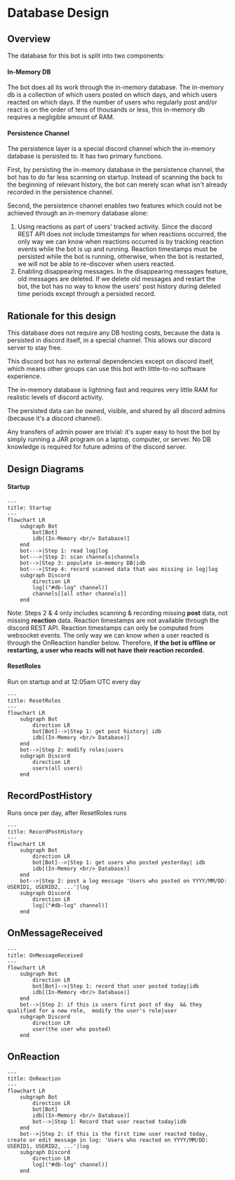 # Database Design

## Overview
The database for this bot is split into two components:

#### In-Memory DB
The bot does all its work through the in-memory database. The in-memory db is a collection of which users posted on which days, and which users reacted on which days. If the number of users who regularly post and/or react is on the order of tens of thousands or less, this in-memory db requires a negligible amount of RAM.

#### Persistence Channel
The persistence layer is a special discord channel which the in-memory database is persisted to. It has two primary functions.

First, by persisting the in-memory database in the persistence channel, the bot has to do far less scanning on startup. Instead of scanning the back to the beginning of relevant history, the bot can merely scan what isn't already recorded in the persistence channel.

Second, the persistence channel enables two features which could not be achieved through an in-memory database alone:
1. Using reactions as part of users' tracked activity. Since the discord REST API does not include timestamps for when reactions occurred, the only way we can know when reactions occurred is by tracking reaction events while the bot is up and running. Reaction timestamps must be persisted while the bot is running, otherwise, when the bot is restarted, we will not be able to re-discover when users reacted.
2. Enabling disappearing messages. In the disappearing messages feature, old messages are deleted. If we delete old messages and restart the bot, the bot has no way to know the users' post history during deleted time periods except through a persisted record.

## Rationale for this design
This database does not require any DB hosting costs, because the data is persisted in discord itself, in a special channel. This allows our discord server to stay free.

This discord bot has no external dependencies except on discord itself, which means other groups can use this bot with little-to-no software experience.

The in-memory database is lightning fast and requires very little RAM for realistic levels of discord activity.

The persisted data can be owned, visible, and shared by all discord admins (because it's a discord channel).

Any transfers of admin power are trivial: it's super easy to host the bot by simply running a JAR program on a laptop, computer, or server. No DB knowledge is required for future admins of the discord server.

## Design Diagrams

#### Startup
```mermaid
---
title: Startup
---
flowchart LR
    subgraph Bot
        bot[Bot]
        idb[(In-Memory <br/> Database)]
    end
    bot--->|Step 1: read log|log
    bot--->|Step 2: scan channels|channels
    bot-->|Step 3: populate in-memory DB|idb
    bot--->|Step 4: record scanned data that was missing in log|log
    subgraph Discord
        direction LR
        log[("#db-log" channel)]
        channels[[all other channels]]
    end
```
Note: Steps 2 & 4 only includes scanning & recording missing **post** data, not missing **reaction** data. Reaction timestamps are not available through the discord REST API. Reaction timestamps can only be computed from websocket events. The only way we can know _when_ a user reacted is through the OnReaction handler below. Therefore, **if the bot is offline or restarting, a user who reacts will not have their reaction recorded.**

#### ResetRoles
Run on startup and at 12:05am UTC every day

```mermaid
---
title: ResetRoles
---
flowchart LR
    subgraph Bot
        direction LR
        bot[Bot]-->|Step 1: get post history| idb
        idb[(In-Memory <br/> Database)]
    end
    bot-->|Step 2: modify roles|users
    subgraph Discord
        direction LR
        users(all users)
    end
```

## RecordPostHistory
Runs once per day, after ResetRoles runs

```mermaid
---
title: RecordPostHistory 
---
flowchart LR
    subgraph Bot
        direction LR
        bot[Bot]-->|Step 1: get users who posted yesterday| idb
        idb[(In-Memory <br/> Database)]
    end
    bot-->|Step 2: post a log message 'Users who posted on YYYY/MM/DD: USERID1, USERID2, ...'|log
    subgraph Discord
        direction LR
        log[("#db-log" channel)]
    end
```

## OnMessageReceived
```mermaid
---
title: OnMessageReceived
---
flowchart LR
    subgraph Bot
        direction LR
        bot[Bot]-->|Step 1: record that user posted today|idb
        idb[(In-Memory <br/> Database)]
    end
    bot-->|Step 2: if this is users first post of day  && they qualified for a new role,  modify the user's role|user
    subgraph Discord
        direction LR
        user(the user who posted)
    end
```

## OnReaction
```mermaid
---
title: OnReaction
---
flowchart LR
    subgraph Bot
        direction LR
        bot[Bot]
        idb[(In-Memory <br/> Database)]
        bot-->|Step 1: Record that user reacted today|idb
    end
    bot-->|Step 2: if this is the first time user reacted today, create or edit message in log: 'Users who reacted on YYYY/MM/DD: USERID1, USERID2, ...'|log
    subgraph Discord
        direction LR
        log[("#db-log" channel)]
    end
```